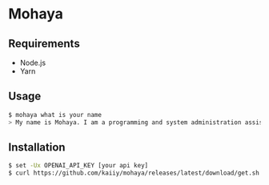 # Mohaya

## Requirements

- Node.js
- Yarn

## Usage

```sh
$ mohaya what is your name
> My name is Mohaya. I am a programming and system administration assistant. How can I assist you today? 
```

## Installation

```sh
$ set -Ux OPENAI_API_KEY [your api key]
$ curl https://github.com/kaiiy/mohaya/releases/latest/download/get.sh | bash
```

